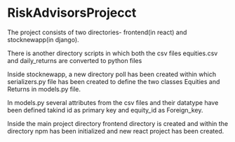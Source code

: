 # RiskAdvisorsProjecct
The project consists of two directories- frontend(in react) and stocknewapp(in django).

There is another directory scripts in which both the csv files equities.csv and daily_returns are converted to python files

Inside stocknewapp, a new directory poll has been created within which serializers.py file has been created to define the two classes Equities and Returns in models.py file.

In models.py several attributes from the csv files and their datatype have been defined takind id as primary key and equity_id as Foreign_key.

Inside the main project directory frontend directory is created and within the directory npm has been initialized and new react project has been created.

